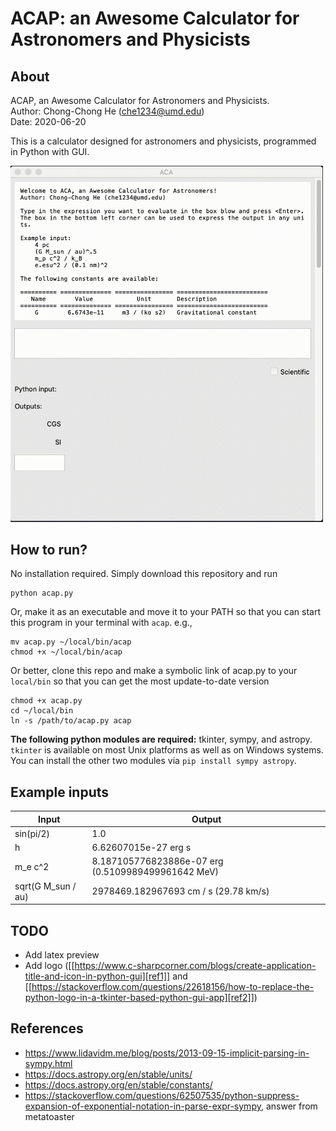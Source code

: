 # ACAP: an Awesome Calculator for Astronomers and Physicists

## About

ACAP, an Awesome Calculator for Astronomers and Physicists.  
Author: Chong-Chong He (che1234@umd.edu)  
Date: 2020-06-20

This is a calculator designed for astronomers and physicists,
programmed in Python with GUI.

<img src="./demo-fast.gif" width="500">

## How to run?

No installation required. Simply download this repository and run 

```
python acap.py
```

Or, make it as an executable and move it to your PATH so that you can start this program in your terminal with `acap`. e.g.,

```
mv acap.py ~/local/bin/acap
chmod +x ~/local/bin/acap
```

Or better, clone this repo and make a symbolic link of acap.py to your `local/bin` so that you can get the most update-to-date version 
```
chmod +x acap.py
cd ~/local/bin
ln -s /path/to/acap.py acap
```

**The following python modules are required:** tkinter, sympy, and
astropy. `tkinter` is available on most Unix platforms as well as on
Windows systems. You can install the other two modules via `pip
install sympy astropy`.

## Example inputs

| Input              | Output                                             |
| ------------------ | -------------------------------------------------- |
| sin(pi/2)          | 1.0                                                |
| h                  | 6.62607015e-27 erg s                               |
| m_e c^2            | 8.187105776823886e-07 erg (0.5109989499961642 MeV) |
| sqrt(G M_sun / au) | 2978469.182967693 cm / s (29.78 km/s)              |

## TODO

- Add latex preview
- Add logo ([[https://www.c-sharpcorner.com/blogs/create-application-title-and-icon-in-python-gui][ref1]] and [[https://stackoverflow.com/questions/22618156/how-to-replace-the-python-logo-in-a-tkinter-based-python-gui-app][ref2]])

## References

- https://www.lidavidm.me/blog/posts/2013-09-15-implicit-parsing-in-sympy.html
- https://docs.astropy.org/en/stable/units/
- https://docs.astropy.org/en/stable/constants/
- https://stackoverflow.com/questions/62507535/python-suppress-expansion-of-exponential-notation-in-parse-expr-sympy, answer from metatoaster

